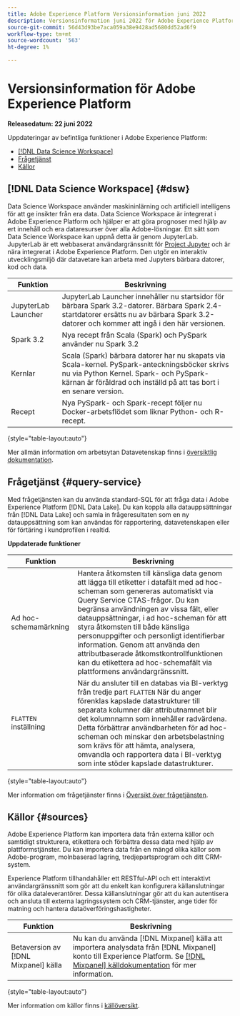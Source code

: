 ```yaml
---
title: Adobe Experience Platform Versionsinformation juni 2022
description: Versionsinformation juni 2022 för Adobe Experience Platform.
source-git-commit: 56d43d93be7aca059a38e9428ad5680dd52ad6f9
workflow-type: tm+mt
source-wordcount: '563'
ht-degree: 1%

---
```


# Versionsinformation för Adobe Experience Platform

**Releasedatum: 22 juni 2022**

Uppdateringar av befintliga funktioner i Adobe Experience Platform:

- [[!DNL Data Science Workspace]](#dsw)
- [Frågetjänst](#query-service)
- [Källor](#sources)

## [!DNL Data Science Workspace] {#dsw}

Data Science Workspace använder maskininlärning och artificiell intelligens för att ge insikter från era data. Data Science Workspace är integrerat i Adobe Experience Platform och hjälper er att göra prognoser med hjälp av ert innehåll och era dataresurser över alla Adobe-lösningar. Ett sätt som Data Science Workspace kan uppnå detta är genom JupyterLab. JupyterLab är ett webbaserat användargränssnitt för <a href="https://jupyter.org/" target="_blank">Project Jupyter</a> och är nära integrerat i Adobe Experience Platform. Den utgör en interaktiv utvecklingsmiljö där datavetare kan arbeta med Jupyters bärbara datorer, kod och data.

| Funktion | Beskrivning |
| --- | --- |
| JupyterLab Launcher | JupyterLab Launcher innehåller nu startsidor för bärbara Spark 3.2-datorer. Bärbara Spark 2.4-startdatorer ersätts nu av bärbara Spark 3.2-datorer och kommer att ingå i den här versionen. |
| Spark 3.2 | Nya recept från Scala (Spark) och PySpark använder nu Spark 3.2 |
| Kernlar | Scala (Spark) bärbara datorer har nu skapats via Scala-kernel. PySpark-anteckningsböcker skrivs nu via Python Kernel. Spark- och PySpark-kärnan är föråldrad och inställd på att tas bort i en senare version. |
| Recept | Nya PySpark- och Spark-recept följer nu Docker-arbetsflödet som liknar Python- och R-recept. |

{style=&quot;table-layout:auto&quot;}

Mer allmän information om arbetsytan Datavetenskap finns i [översiktlig dokumentation](../../data-science-workspace/home.md).

## Frågetjänst {#query-service}

Med frågetjänsten kan du använda standard-SQL för att fråga data i Adobe Experience Platform [!DNL Data Lake]. Du kan koppla alla datauppsättningar från [!DNL Data Lake] och samla in frågeresultaten som en ny datauppsättning som kan användas för rapportering, datavetenskapen eller för förtäring i kundprofilen i realtid.

**Uppdaterade funktioner**

| Funktion | Beskrivning |
| --- | --- |
| Ad hoc-schemamärkning | Hantera åtkomsten till känsliga data genom att lägga till etiketter i datafält med ad hoc-scheman som genereras automatiskt via Query Service CTAS-frågor. Du kan begränsa användningen av vissa fält, eller datauppsättningar, i ad hoc-scheman för att styra åtkomsten till både känsliga personuppgifter och personligt identifierbar information. Genom att använda den attributbaserade åtkomstkontrollfunktionen kan du etikettera ad hoc-schemafält via plattformens användargränssnitt. |
| `FLATTEN` inställning | När du ansluter till en databas via BI-verktyg från tredje part `FLATTEN` När du anger förenklas kapslade datastrukturer till separata kolumner där attributnamnet blir det kolumnnamn som innehåller radvärdena. Detta förbättrar användbarheten för ad hoc-scheman och minskar den arbetsbelastning som krävs för att hämta, analysera, omvandla och rapportera data i BI-verktyg som inte stöder kapslade datastrukturer. |

{style=&quot;table-layout:auto&quot;}

Mer information om frågetjänster finns i [Översikt över frågetjänsten](../../query-service/home.md).

## Källor {#sources}

Adobe Experience Platform kan importera data från externa källor och samtidigt strukturera, etikettera och förbättra dessa data med hjälp av plattformstjänster. Du kan importera data från en mängd olika källor som Adobe-program, molnbaserad lagring, tredjepartsprogram och ditt CRM-system.

Experience Platform tillhandahåller ett RESTful-API och ett interaktivt användargränssnitt som gör att du enkelt kan konfigurera källanslutningar för olika dataleverantörer. Dessa källanslutningar gör att du kan autentisera och ansluta till externa lagringssystem och CRM-tjänster, ange tider för matning och hantera dataöverföringshastigheter.

| Funktion | Beskrivning |
| --- | --- |
| Betaversion av [!DNL Mixpanel] källa | Nu kan du använda [!DNL Mixpanel] källa att importera analysdata från [!DNL Mixpanel] konto till Experience Platform. Se [[!DNL Mixpanel] källdokumentation](../../sources/connectors/analytics/mixpanel.md) för mer information. |

{style=&quot;table-layout:auto&quot;}

Mer information om källor finns i [källöversikt](../../sources/home.md).
